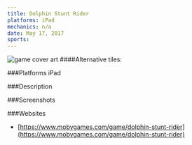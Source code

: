 ```yaml
---
title: Dolphin Stunt Rider
platforms: iPad
mechanics: n/a
date: May 17, 2017  
sports: 
---
```

![game cover art](https://www.mobygames.com/images/covers/s/463472-dolphin-stunt-rider-ipad-front-cover.jpg "Logo")
####Alternative tiles:

###Platforms
iPad

###Description

###Screenshots

###Websites
* [https://www.mobygames.com/game/dolphin-stunt-rider](https://www.mobygames.com/game/dolphin-stunt-rider)